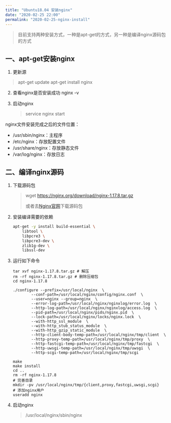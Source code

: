 ```yaml
---
title: "Ubuntu18.04 安装nginx"
date: "2020-02-25 22:00"
permalink: "2020-02-25-nginx-install"
---
```


> 目前支持两种安装方式，一种是apt-get的方式，另一种是编译nginx源码包的方式

## 一、apt-get安装nginx

1. 更新源

  > apt-get update
  > apt-get install nginx

2. 查看nginx是否安装成功 nginx -v

3. 启动nginx
   
   > service nginx start

nginx文件安装完成之后的文件位置：

- /usr/sbin/nginx：主程序
- /etc/nginx：存放配置文件
- /usr/share/nginx：存放静态文件
- /var/log/nginx：存放日志

## 二、编译nginx源码

1. 下载源码包

   > wget https://nginx.org/download/nginx-1.17.8.tar.gz
   >
   > 或者去[Nginx官网](http://nginx.org/en/download.html)下载源码包

2. 安装编译需要的依赖

   ```bash
   apt-get -y install build-essential \
       libtool \
       libpcre3 \
       libpcre3-dev \
       zlib1g-dev \
       libssl-dev
   ```

3. 运行如下命令

   ```
   tar xvf nginx-1.17.8.tar.gz # 解压
   rm -rf nginx-1.17.8.tar.gz # 删除压缩包
   cd nginx-1.17.8
   
   ./configure --prefix=/usr/local/nginx  \
           --conf-path=/usr/local/nginx/config/nginx.conf  \
           --user=nginx --group=nginx  \
           --error-log-path=/usr/local/nginx/nginxlog/error.log  \
           --http-log-path=/usr/local/nginx/nginxlog/access.log  \
           --pid-path=/usr/local/nginx/pids/nginx.pid  \
           --lock-path=/usr/local/nginx/locks/nginx.lock  \
           --with-http_ssl_module  \
           --with-http_stub_status_module  \
           --with-http_gzip_static_module  \
           --http-client-body-temp-path=/usr/local/nginx/tmp/client  \
           --http-proxy-temp-path=/usr/local/nginx/tmp/proxy  \
           --http-fastcgi-temp-path=/usr/local/nginx/tmp/fastcgi  \
           --http-uwsgi-temp-path=/usr/local/nginx/tmp/uwsgi  \
           --http-scgi-temp-path=/usr/local/nginx/tmp/scgi
        
   make
   make install
   cd ..
   rm -rf nginx-1.17.8
   # 完善目录
   mkdir -pv /usr/local/nginx/tmp/{client,proxy,fastcgi,uwsgi,scgi}
   # 添加nginx用户
   useradd nginx
   ```

4. 启动nginx

   > /usr/local/nginx/sbin/nginx 

